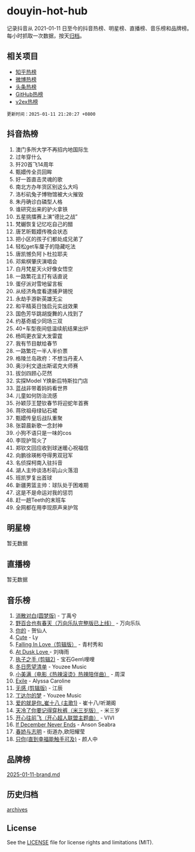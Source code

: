 # douyin-hot-hub

记录抖音从 2021-01-11 日至今的抖音热榜、明星榜、直播榜、音乐榜和品牌榜。每小时抓取一次数据，按天[归档](archives)。

## 相关项目

- [知乎热榜](https://github.com/lonnyzhang423/zhihu-hot-hub)
- [微博热榜](https://github.com/lonnyzhang423/weibo-hot-hub)
- [头条热榜](https://github.com/lonnyzhang423/toutiao-hot-hub)
- [GitHub热榜](https://github.com/lonnyzhang423/github-hot-hub)
- [v2ex热榜](https://github.com/lonnyzhang423/v2ex-hot-hub)


`更新时间：2025-01-11 21:20:27 +0800`

## 抖音热榜

1. 澳门多所大学不再招内地国际生
1. 过年穿什么
1. 歼20首飞14周年
1. 甄嬛传全员回眸
1. 好一首直击灵魂的歌
1. 南北方办年货区别这么大吗
1. 洛杉矶兔子博物馆被大火摧毁
1. 朱丹确诊白磷型人格
1. 谁研究出来的驴火拿铁
1. 五星挑擂赛上演“德比之战”
1. 梵樾恢复记忆吃自己的醋
1. 唐艺昕甄嬛传晚会状态
1. 把小区的孩子们都处成兄弟了
1. 轻松get车厘子的隐藏吃法
1. 唐凯憾负阿卜杜拉耶夫
1. 邓紫棋肇庆演唱会
1. 白月梵星天火好像女悟空
1. 一路繁花主打有话直说
1. 蛋仔派对雪地留言板
1. 从经济角度看逮捕尹锡悦
1. 永劫手游新英雄无尘
1. 和平精英日蚀启元实战效果
1. 国色芳华跳胡旋舞的人找到了
1. 约基奇威少同场三双
1. 40+车型夜间低温续航结果出炉
1. 杨鸣更衣室大发雷霆
1. 我有节目献给春节
1. 一路繁花一半人半价票
1. 格陵兰岛政府：不想当丹麦人
1. 奥沙利文退出斯诺克大师赛
1. 拔剑四顾心茫然
1. 实探Model Y焕新后特斯拉门店
1. 蓝战非带着妈妈看世界
1. 儿童如何防治流感
1. 孙颖莎王楚钦春节将迎蛇年首赛
1. 蒋欣祖母绿钻石裙
1. 甄嬛传皇后战队重聚
1. 张碧晨新歌一念封神
1. 小狗不语只是一味的cos
1. 李现护驾火了
1. 郑钦文回应收到球迷暖心祝福信
1. 向鹏徐瑛彬夺得男双冠军
1. 名侦探柯南入驻抖音
1. 湖人主帅谈洛杉矶山火落泪
1. 班凯罗复出首球
1. 新疆男篮主帅：球队处于困难期
1. 这是不是命运对我的惩罚
1. 赶一趟Teeth的末班车
1. 全网都在用李现原声来护驾

## 明星榜

暂无数据

## 直播榜

暂无数据

## 音乐榜

1. [消散对白(圆梦版)](https://sf3-cdn-tos.douyinstatic.com/obj/tos-cn-ve-2774/og4jB5I5IizzoZVAAAzWgBMAsMDWoArfwBOiFs) - 丁禹兮
1. [野百合也有春天（万向乐队完整版已上线）](https://sf5-hl-cdn-tos.douyinstatic.com/obj/tos-cn-ve-2774/oMnUxhRAMiAGBqDtIPBQ7ACYQZFlJCftcgeDJE) - 万向乐队
1. [你的](https://sf5-hl-cdn-tos.douyinstatic.com/obj/tos-cn-ve-2774/oYuIeKf42jB7sEV6B2upMdpYAgfrQWj0FeRegh) - 贺仙人
1. [Cute](https://sf5-hl-cdn-tos.douyinstatic.com/obj/tos-cn-ve-2774/o4IbIzHWKAAB4wsS5qMBRiiAlEBGTpQRNfFvuo) - Ly
1. [Falling In Love（剪辑版）](https://sf3-cdn-tos.douyinstatic.com/obj/tos-cn-ve-2774/o8ajpA8zzgBPahbBIO8AcKGBLJezFCRd1wfP9f) - 青村秀和
1. [ At Dusk  Love ](https://sf5-hl-cdn-tos.douyinstatic.com/obj/tos-cn-ve-2774/o8CrpCf5CaYgI4ZrtQgMQAFEfuGqNnRSDQAPBc) - 刘嗨雨
1. [执子之手 (剪辑2)](https://sf5-hl-cdn-tos.douyinstatic.com/obj/tos-cn-ve-2774/oUoZLQjCc31XzqsBnBQUNgeKtYPBcgbFDwtfcu) - 宝石Gem\哩哩
1. [冬日愿望清单](https://sf5-hl-cdn-tos.douyinstatic.com/obj/tos-cn-ve-2774/oIIgUOeamCFCVAzxN6MFRLIBlLGpUqQxeeHrLE) - Youzee Music
1. [小美满（电影《热辣滚烫》热辣陪伴曲）](https://sf5-hl-cdn-tos.douyinstatic.com/obj/tos-cn-ve-2774/o0GAn2lSgfZIDUgtevCGDQYnFg4CwnrBaxbTZL) - 周深
1. [Exile](https://sf6-cdn-tos.douyinstatic.com/obj/tos-cn-ve-2774/oYj4gAQTknKE3WW0Je8KGmQ7z1cA4FefwtbufD) - Alyssa Caroline
1. [无感 (剪辑版)](https://sf5-hl-cdn-tos.douyinstatic.com/obj/tos-cn-ve-2774/o0eIsUzJBDlQaQFC5OFlgbMEZC1TFYBftOBn6p) - 江辰
1. [丁达尔的梦](https://sf5-hl-cdn-tos.douyinstatic.com/obj/tos-cn-ve-2774/oMU3WirUZBVQkAC9ccG5P2IQirziZM2RTInUY) - Youzee Music
1. [爱的就是你_崔十八 (主歌1)](https://sf5-hl-cdn-tos.douyinstatic.com/obj/tos-cn-ve-2774/oI5BO5DhFZ6UTcNCnZaOCBLtZ7WIMQGfgnXf5E) - 崔十八/听潮阁
1. [天冷了你要记得穿秋裤（米三岁版）](https://sf5-hl-cdn-tos.douyinstatic.com/obj/tos-cn-ve-2774/oQlIwVIDWiZ6BQilAorS7MA0AgCkQDvcZAdm1) - 米三岁
1. [开心往前飞（开心超人联盟主题曲）](https://sf5-hl-cdn-tos.douyinstatic.com/obj/tos-cn-ve-2774/9d8fb7c82cf1421fb93a9fe925275e0a) - VIVI
1. [If December Never Ends](https://sf5-hl-cdn-tos.douyinstatic.com/obj/tos-cn-ve-2774/oY1IQMoTgCFIBg8RZifyqlBBt1UFgitTYmxeOS) - Anson Seabra
1. [春娇与志明](https://sf6-cdn-tos.douyinstatic.com/obj/tos-cn-ve-2774/e530d8fceb7044b39707d7f9ff54add1) - 街道办,欧阳耀莹
1. [只你(直到幸福能触手可及)](https://sf5-hl-cdn-tos.douyinstatic.com/obj/tos-cn-ve-2774/o0lBkRDzFTeaVSUz3ZZSCBVtZ5DIMQGfgmEAuE) - 颜人中

## 品牌榜

[2025-01-11-brand.md](archives/2025-01-11-brand.md)

## 历史归档

[archives](archives)

## License

See the [LICENSE](LICENSE) file for license rights and limitations (MIT).
